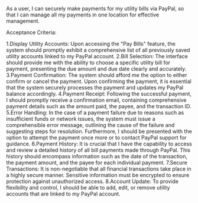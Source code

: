 As a user, I can securely make payments for my utility bills via PayPal, so that I can manage all my payments in one location for effective management.

Acceptance Criteria:

1.Display Utility Accounts:
Upon accessing the "Pay Bills" feature, the system should promptly exhibit a comprehensive list of all previously saved utility accounts linked to my PayPal account.
2.Bill Selection:
The interface should provide me with the ability to choose a specific utility bill for payment, presenting the due amount and due date clearly and accurately.
3.Payment Confirmation:
The system should afford me the option to either confirm or cancel the payment.
Upon confirming the payment, it is essential that the system securely processes the payment and updates my PayPal balance accordingly.
4.Payment Receipt:
Following the successful payment, I should promptly receive a confirmation email, containing comprehensive payment details such as the amount paid, the payee, and the transaction ID.
5.Error Handling:
In the case of a payment failure due to reasons such as insufficient funds or network issues, the system must issue a comprehensible error message, outlining the cause of the failure and suggesting steps for resolution.
Furthermore, I should be presented with the option to attempt the payment once more or to contact PayPal support for guidance.
6.Payment History:
It is crucial that I have the capability to access and review a detailed history of all bill payments made through PayPal. This history should encompass information such as the date of the transaction, the payment amount, and the payee for each individual payment.
7.Secure Transactions:
It is non-negotiable that all financial transactions take place in a highly secure manner. Sensitive information must be encrypted to ensure protection against unauthorized access.
8.Account Update:
To provide flexibility and control, I should be able to add, edit, or remove utility accounts that are linked to my PayPal account.

